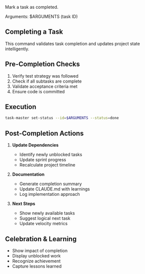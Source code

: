 Mark a task as completed.

Arguments: $ARGUMENTS (task ID)

## Completing a Task

This command validates task completion and updates project state intelligently.

## Pre-Completion Checks

1. Verify test strategy was followed
2. Check if all subtasks are complete
3. Validate acceptance criteria met
4. Ensure code is committed

## Execution

```sh
task-master set-status --id=$ARGUMENTS --status=done
```

## Post-Completion Actions

1. **Update Dependencies**
   - Identify newly unblocked tasks
   - Update sprint progress
   - Recalculate project timeline

2. **Documentation**
   - Generate completion summary
   - Update CLAUDE.md with learnings
   - Log implementation approach

3. **Next Steps**
   - Show newly available tasks
   - Suggest logical next task
   - Update velocity metrics

## Celebration & Learning

- Show impact of completion
- Display unblocked work
- Recognize achievement
- Capture lessons learned
